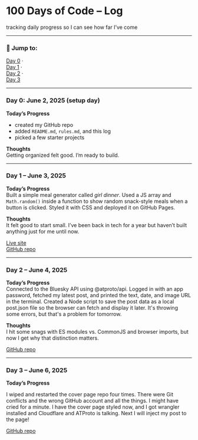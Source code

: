 # 100 Days of Code – Log

tracking daily progress so I can see how far I’ve come

---

### 🔗 Jump to:

[Day 0](#day-0-june-2-2025-setup-day) ·  
[Day 1](#day-1--june-3-2025) ·  
[Day 2](#day-2--june-4-2025) ·  
[Day 3](#day-3--june-6-2025)

---

### Day 0: June 2, 2025 (setup day)

**Today’s Progress**

- created my GitHub repo
- added `README.md`, `rules.md`, and this log
- picked a few starter projects

**Thoughts**  
Getting organized felt good. I’m ready to build.

---

### Day 1 – June 3, 2025

**Today’s Progress**  
Built a simple meal generator called _girl dinner_. Used a JS array and `Math.random()` inside a function to show random snack-style meals when a button is clicked. Styled it with CSS and deployed it on GitHub Pages.

**Thoughts**  
It felt good to start small. I’ve been back in tech for a year but haven’t built anything just for me until now.

[Live site](https://kirenia.me/girl-dinner)  
[GitHub repo](https://github.com/PollinaKire-FS/girl-dinner)

---

### Day 2 – June 4, 2025

**Today’s Progress**  
Connected to the Bluesky API using @atproto/api. Logged in with an app password, fetched my latest post, and printed the text, date, and image URL in the terminal. Created a Node script to save the post data as a local post.json file so the browser can fetch and display it later. It's throwing some errors, but that's a problem for tomorrow.

**Thoughts**  
I hit some snags with ES modules vs. CommonJS and browser imports, but now I get why that distinction matters.

[GitHub repo](https://github.com/kirecoding/bluesky-cover-page)

---

### Day 3 – June 6, 2025

**Today’s Progress**

I wiped and restarted the cover page repo four times. There were Git conflicts and the wrong GitHub account and all the things. I might have cried for a minute. I have the cover page styled now, and I got wrangler installed and Cloudflare and ATProto is talking. Next I will inject my post to the page!

[GitHub repo](https://github.com/kirecoding/bluesky-cover-page)
